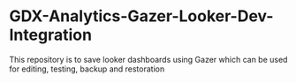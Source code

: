 # GDX-Analytics-Gazer-Looker-Dev-Integration
This repository is to save looker dashboards using Gazer which can be used for editing, testing, backup and restoration
